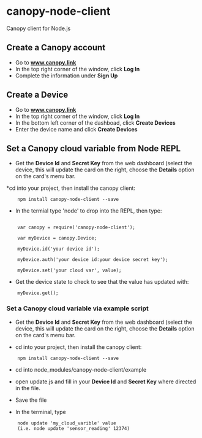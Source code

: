 # canopy-node-client
Canopy client for Node.js

## Create a Canopy account
* Go to <b>www.canopy.link</b>
* In the top right corner of the window, click <b>Log In</b>
* Complete the information under <b>Sign Up</b>

## Create a Device

* Go to <b>www.canopy.link</b>
* In the top right corner of the window, click <b>Log In</b>
* In the bottom left corner of the dashboad, click <b>Create Devices</b>
* Enter the device name and click <b>Create Devices</b>

## Set a Canopy cloud variable from Node REPL

*  Get the <b>Device Id</b> and <b>Secret Key</b> from the web dashboard
(select the device, this will update the card on the right, choose the <b>Details</b> option on the card's menu bar.

*cd into your project, then install the canopy client:
```
	npm install canopy-node-client --save
```
* In the termial type 'node' to drop into the REPL, then type:
```

    var canopy = require('canopy-node-client');

    var myDevice = canopy.Device;

    myDevice.id('your device id');

    myDevice.auth('your device id:your device secret key');

    myDevice.set('your cloud var', value);

```

* Get the device state to check to see that the value has updated with:

```
	myDevice.get();
```

### Set a Canopy cloud variable via example script

*  Get the <b>Device Id</b> and <b>Secret Key</b> from the web dashboard
(select the device, this will update the card on the right, choose the <b>Details</b> option on the card's menu bar.


*  cd into your project, then install the canopy client:
```
	npm install canopy-node-client --save
```

*  cd into node_modules/canopy-node-client/example

*  open update.js and fill in your <b>Device Id</b> and <b>Secret Key</b> where directed in the file.

*  Save the file

*  In the terminal, type
```
	node update 'my_cloud_varible' value
	(i.e. node update 'sensor_reading' 12374)
``` 

